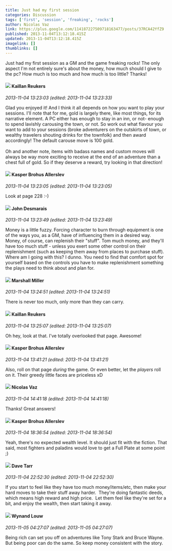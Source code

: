 ```yaml
---
title: Just had my first session
categories: Discussion
tags: ['first', 'session', 'freaking', 'rocks']
author: Nicolas Vaz
link: https://plus.google.com/114187227509718163477/posts/37RCA42YfZ9
published: 2013-11-04T13:12:18.415Z
updated: 2013-11-04T13:12:18.415Z
imagelink: []
thumblinks: []
---
```


Just had my first session as a GM and the game freaking rocks! The only aspect I&#39;m not entirely sure&#39;s about the money, how much should I give to the pc? How much is too much and how much is too little? Thanks!
<div id='comment z12ojh0jukrctlnsg22os5xzwvibxryec'>
  <h4><img src='{{site.baseurl}}//images/avatars/102432813547907642843_photo.jpg'> Kaillan Reukers</h4>
      <p><cite>2013-11-04 13:23:03 (edited: 2013-11-04 13:23:33)</cite></p>
        <p>Glad you enjoyed it! And I think it all depends on how you want to play your sessions. I&#39;ll note that for me, gold is largely there, like most things, for its narrative element. A PC either has enough to stay in an inn, or not- enough to spend lavishly carousing the town, or not. So work out what flavour you want to add to your sessions (broke adventurers on the outskirts of town, or wealthy travelers shouting drinks for the townfolk) and then award accordingly! The default carouse move is 100 gold.<br /><br />Oh and another note, items with badass names and custom moves will always be way more exciting to receive at the end of an adventure than a chest full of gold. So if they deserve a reward, try looking in that direction!</p>
</div>
        

<div id='comment z12ojh0jukrctlnsg22os5xzwvibxryec'>
  <h4><img src='{{site.baseurl}}//images/avatars/110937611143261107555_photo.jpg'> Kasper Brohus Allerslev</h4>
      <p><cite>2013-11-04 13:23:05 (edited: 2013-11-04 13:23:05)</cite></p>
        <p>Look at page 228 :-)</p>
</div>
        

<div id='comment z12ojh0jukrctlnsg22os5xzwvibxryec'>
  <h4><img src='{{site.baseurl}}//images/avatars/100940863250029183316_photo.jpg'> John Desmarais</h4>
      <p><cite>2013-11-04 13:23:49 (edited: 2013-11-04 13:23:49)</cite></p>
        <p>Money is a little fuzzy.  Forcing character to burn through equipment is one of the ways you, as a GM, have of influencing them in a desired way.  Money, of course, can replenish their &quot;stuff&quot;.  Tom much money, and they&#39;ll have too much stuff - unless you exert some other control on their replenishment (such as keeping them away from places to purchase stuff).  Where am I going with this?  I dunno.  You need to find that comfort spot for yourself based on the controls you have to make replenishment something the plays need to think about and plan for.</p>
</div>
        

<div id='comment z12ojh0jukrctlnsg22os5xzwvibxryec'>
  <h4><img src='{{site.baseurl}}//images/avatars/113927217394445366066_photo.jpg'> Marshall Miller</h4>
      <p><cite>2013-11-04 13:24:51 (edited: 2013-11-04 13:24:51)</cite></p>
        <p>There is never too much, only more than they can carry.</p>
</div>
        

<div id='comment z12ojh0jukrctlnsg22os5xzwvibxryec'>
  <h4><img src='{{site.baseurl}}//images/avatars/102432813547907642843_photo.jpg'> Kaillan Reukers</h4>
      <p><cite>2013-11-04 13:25:07 (edited: 2013-11-04 13:25:07)</cite></p>
        <p>Oh hey, look at that. I&#39;ve totally overlooked that page. Awesome!</p>
</div>
        

<div id='comment z12ojh0jukrctlnsg22os5xzwvibxryec'>
  <h4><img src='{{site.baseurl}}//images/avatars/110937611143261107555_photo.jpg'> Kasper Brohus Allerslev</h4>
      <p><cite>2013-11-04 13:41:21 (edited: 2013-11-04 13:41:21)</cite></p>
        <p>Also, roll on that page <i>during</i> the game. Or even better, let the <i>players</i> roll on it. Their greedy little faces are priceless xD</p>
</div>
        

<div id='comment z12ojh0jukrctlnsg22os5xzwvibxryec'>
  <h4><img src='{{site.baseurl}}//images/avatars/114187227509718163477_photo.jpg'> Nicolas Vaz</h4>
      <p><cite>2013-11-04 14:41:18 (edited: 2013-11-04 14:41:18)</cite></p>
        <p>Thanks! Great answers!</p>
</div>
        

<div id='comment z12ojh0jukrctlnsg22os5xzwvibxryec'>
  <h4><img src='{{site.baseurl}}//images/avatars/110937611143261107555_photo.jpg'> Kasper Brohus Allerslev</h4>
      <p><cite>2013-11-04 18:36:54 (edited: 2013-11-04 18:36:54)</cite></p>
        <p>Yeah, there&#39;s no expected wealth level. It should just fit with the fiction. That said, most fighters and paladins would love to get a Full Plate at some point ;)</p>
</div>
        

<div id='comment z12ojh0jukrctlnsg22os5xzwvibxryec'>
  <h4><img src='{{site.baseurl}}//images/avatars/102762255628835701562_photo.jpg'> Dave Tarr</h4>
      <p><cite>2013-11-04 22:52:30 (edited: 2013-11-04 22:52:30)</cite></p>
        <p>If you start to feel like they have too much money/items/etc, then make your hard moves to take their stuff away harder.  They&#39;re doing fantastic deeds, which means high reward and high price.  Let them feel like they&#39;re set for a bit, and enjoy the wealth, then start taking it away.  </p>
</div>
        

<div id='comment z12ojh0jukrctlnsg22os5xzwvibxryec'>
  <h4><img src='{{site.baseurl}}//images/avatars/111256963556395023796_photo.jpg'> Wynand Louw</h4>
      <p><cite>2013-11-05 04:27:07 (edited: 2013-11-05 04:27:07)</cite></p>
        <p>Being rich can set you off on adventures like Tony Stark and Bruce Wayne. But being poor can do the same. So keep money consistent with the story.</p>
</div>
        